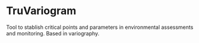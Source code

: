 # TruVariogram
Tool to stablish critical points and parameters in environmental assessments and monitoring. Based in variography. 
